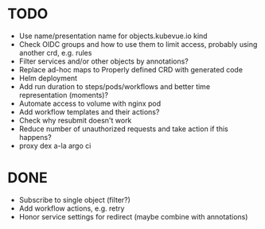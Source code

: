 # TODO

* Use name/presentation name for objects.kubevue.io kind
* Check OIDC groups and how to use them to limit access, probably using another crd, e.g. rules
* Filter services and/or other objects by annotations?
* Replace ad-hoc maps to Properly defined CRD with generated code
* Helm deployment
* Add run duration to steps/pods/workflows and better time representation (moments)?
* Automate access to volume with nginx pod
* Add workflow templates and their actions?
* Check why resubmit doesn't work
* Reduce number of unauthorized requests and take action if this happens?
* proxy dex a-la argo ci

# DONE

* Subscribe to single object (filter?)
* Add workflow actions, e.g. retry
* Honor service settings for redirect (maybe combine with annotations)
